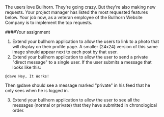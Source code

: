 <!--djw:done-->
The users love Bullhorn. They're going crazy. But they're also making new requests. Your project manager has listed the most requested features below. Your job now, as a veteran employee of the Bullhorn Website Company is to implement the top requests.

####Your assignment
1. Extend your bullhorn application to allow the users to link to a photo that will display on their profile page. A smaller (24x24) version of this same image should appear next to each post by that user.
2. Extend your bullhorn application to allow the user to send a private "direct message" to a single user. If the user submits a message that looks like this:
```
@dave Hey, It Works!
```

Then @dave should see a message marked "private" in his feed that he only sees when he is logged in.

3. Extend your bullhorn application to allow the user to see all the messages (normal or private) that they have submitted in chronological order.

